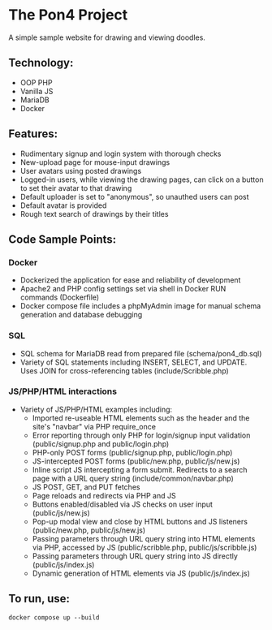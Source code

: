 # The Pon4 Project

A simple sample website for drawing and viewing doodles.

## Technology:
- OOP PHP
- Vanilla JS
- MariaDB
- Docker

## Features:
- Rudimentary signup and login system with thorough checks
- New-upload page for mouse-input drawings
- User avatars using posted drawings
- Logged-in users, while viewing the drawing pages, can click on a button to set their avatar to that drawing
- Default uploader is set to "anonymous", so unauthed users can post
- Default avatar is provided
- Rough text search of drawings by their titles

## Code Sample Points:
### Docker
- Dockerized the application for ease and reliability of development
- Apache2 and PHP config settings set via shell in Docker RUN commands (Dockerfile)
- Docker compose file includes a phpMyAdmin image for manual schema generation and database debugging
### SQL
- SQL schema for MariaDB read from prepared file (schema/pon4_db.sql)
- Variety of SQL statements including INSERT, SELECT, and UPDATE. Uses JOIN for cross-referencing tables (include/Scribble.php)
### JS/PHP/HTML interactions
- Variety of JS/PHP/HTML examples including:
  - Imported re-useable HTML elements such as the header and the site's "navbar" via PHP require_once
  - Error reporting through only PHP for login/signup input validation (public/signup.php and public/login.php)
  - PHP-only POST forms (public/signup.php, public/login.php)
  - JS-intercepted POST forms (public/new.php, public/js/new.js)
  - Inline script JS intercepting a form submit. Redirects to a search page with a URL query string (include/common/navbar.php)
  - JS POST, GET, and PUT fetches
  - Page reloads and redirects via PHP and JS
  - Buttons enabled/disabled via JS checks on user input (public/js/new.js)
  - Pop-up modal view and close by HTML buttons and JS listeners (public/new.php, public/js/new.js)
  - Passing parameters through URL query string into HTML elements via PHP, accessed by JS (public/scribble.php, public/js/scribble.js)
  - Passing parameters through URL query string into JS directly (public/js/index.js)
  - Dynamic generation of HTML elements via JS (public/js/index.js)

## To run, use:
```
docker compose up --build
```
